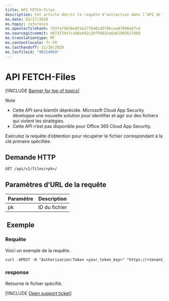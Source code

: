 ```yaml
---
title: API FETCH-Files
description: Cet article décrit la requête d’extraction dans l’API de fichiers de Cloud App Security.
ms.date: 03/27/2020
ms.topic: reference
ms.openlocfilehash: 7d3faf9630edf3e277b481d5f8bcea87898e67cd
ms.sourcegitcommit: d87372b47ca98e942c2bf94032a6a61902627d69
ms.translationtype: MT
ms.contentlocale: fr-FR
ms.lasthandoff: 11/30/2020
ms.locfileid: "96314050"
---
```

# <a name="fetch---files-api"></a>API FETCH-Files

[!INCLUDE [Banner for top of topics](includes/banner.md)]

> [!NOTE]
>
> - Cette API sera bientôt dépréciée. Microsoft Cloud App Security développe une nouvelle solution pour identifier et agir sur des fichiers qui violent les stratégies.
> - Cette API n’est pas disponible pour Office 365 Cloud App Security.

Exécutez la requête d’obtention pour récupérer le fichier correspondant à la clé primaire spécifiée.

## <a name="http-request"></a>Demande HTTP

```rest
GET /api/v1/files/<pk>/
```

## <a name="request-url-parameters"></a>Paramètres d’URL de la requête

| Paramètre | Description |
| --- | --- |
| pk | ID du fichier |

## <a name="example"></a> Exemple

### <a name="request"></a>Requête

Voici un exemple de la requête.

```rest
curl -XPOST -H "Authorization:Token <your_token_key>" "https://<tenant_id>.<tenant_region>.contoso.com/api/v1/files/<pk>/"
```

### <a name="response"></a>response

Retourne le fichier spécifié.

[!INCLUDE [Open support ticket](includes/support.md)]
